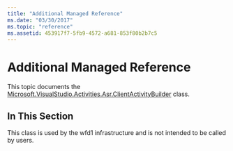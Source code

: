 ```yaml
---
title: "Additional Managed Reference"
ms.date: "03/30/2017"
ms.topic: "reference"
ms.assetid: 453917f7-5fb9-4572-a681-853f80b2b7c5
---
```

# Additional Managed Reference
This topic documents the [Microsoft.VisualStudio.Activities.Asr.ClientActivityBuilder](microsoft-visualstudio-activities-asr-clientactivitybuilder.md) class.  
  
## In This Section  
 This class is used by the wfd1 infrastructure and is not intended to be called by users.
